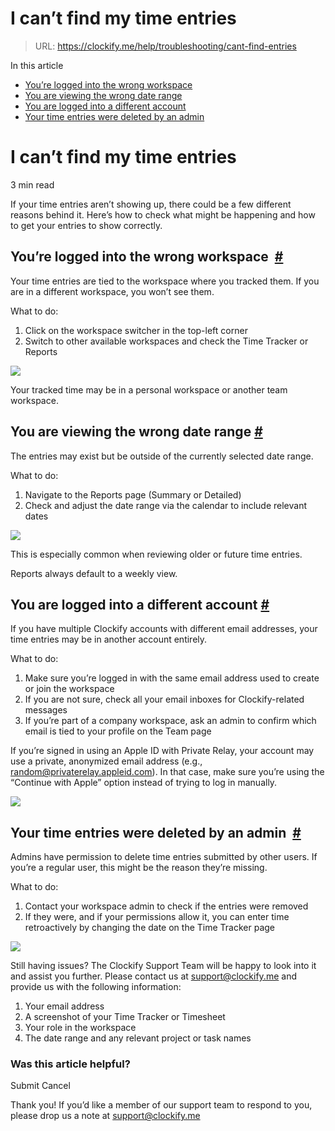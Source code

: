 # I can’t find my time entries

> URL: https://clockify.me/help/troubleshooting/cant-find-entries

In this article

* [You’re logged into the wrong workspace](#you’re-logged-into-the-wrong-workspace )
* [You are viewing the wrong date range](#you-are-viewing-the-wrong-date-range)
* [You are logged into a different account](#you-are-logged-into-a-different-account)
* [Your time entries were deleted by an admin](#your-time-entries-were-deleted-by-an-admin )

# I can’t find my time entries

3 min read

If your time entries aren’t showing up, there could be a few different reasons behind it. Here’s how to check what might be happening and how to get your entries to show correctly.

## You’re logged into the wrong workspace  [#](#youre-logged-into-the-wrong-workspace)

Your time entries are tied to the workspace where you tracked them. If you are in a different workspace, you won’t see them.

What to do:

1. Click on the workspace switcher in the top-left corner
2. Switch to other available workspaces and check the Time Tracker or Reports

![](https://lh7-rt.googleusercontent.com/docsz/AD_4nXeOwC9jgOD62nYvAALeMhG300k-1WaEp3nk-V0AxeBcFhpK8iD47aDN9ed5W2ZGSTBeuId4dhTdPLzJi7mJCYokUAU3TP7_WewK_Q75ebVHEDmOXUQFRKQAc-3KTlShkQvYNIJs?key=XZmssafXgdhlV2XB9mRUkEGN)

Your tracked time may be in a personal workspace or another team workspace.

## You are viewing the wrong date range [#](#you-are-viewing-the-wrong-date-range)

The entries may exist but be outside of the currently selected date range.

What to do:

1. Navigate to the Reports page (Summary or Detailed)
2. Check and adjust the date range via the calendar to include relevant dates

![](https://lh7-rt.googleusercontent.com/docsz/AD_4nXdzzEAXCPL_kDMPz-09HomAIdPKAMbjpMA9q2O5NV_aHSL0Kkb3qx_oFuOqi44_kk9j7VaUYow9HDEVMooKIsZ2IsoJTBlQJsYvcs_2F9m6uTYO-xxqkaNtUCl9Ujxyt0uzMW7tWQ?key=XZmssafXgdhlV2XB9mRUkEGN)

This is especially common when reviewing older or future time entries.

Reports always default to a weekly view.

## You are logged into a different account [#](#you-are-logged-into-a-different-account)

If you have multiple Clockify accounts with different email addresses, your time entries may be in another account entirely.

What to do:

1. Make sure you’re logged in with the same email address used to create or join the workspace
2. If you are not sure, check all your email inboxes for Clockify-related messages
3. If you’re part of a company workspace, ask an admin to confirm which email is tied to your profile on the Team page

If you’re signed in using an Apple ID with Private Relay, your account may use a private, anonymized email address (e.g., [random@privaterelay.appleid.com](mailto:random@privaterelay.appleid.com)). In that case, make sure you’re using the “Continue with Apple” option instead of trying to log in manually.

![](https://clockify.me/help/wp-content/uploads/2025/06/Screenshot-2025-06-25-at-13.11.10-1024x528.png)

## Your time entries were deleted by an admin  [#](#your-time-entries-were-deleted-by-an-admin)

Admins have permission to delete time entries submitted by other users. If you’re a regular user, this might be the reason they’re missing.

What to do:

1. Contact your workspace admin to check if the entries were removed
2. If they were, and if your permissions allow it, you can enter time retroactively by changing the date on the Time Tracker page

![](https://lh7-rt.googleusercontent.com/docsz/AD_4nXf7-22Er7iy6uV-H-VmXoLca4vILc_dhwmQydIQHJKT_toXzOf552gWPxeDZGZMTq5uVwh78rk-nXWy9lbSJ7CFaSJIB2gaApyvWl0UVggvdJLtxfDgiPkrlRWsQUkgpz4UW5L2HQ?key=XZmssafXgdhlV2XB9mRUkEGN)

Still having issues? The Clockify Support Team will be happy to look into it and assist you further. Please contact us at [support@clockify.me](mailto:support@clockify.me) and provide us with the following information:

1. Your email address
2. A screenshot of your Time Tracker or Timesheet
3. Your role in the workspace
4. The date range and any relevant project or task names

### Was this article helpful?

Submit
Cancel

Thank you! If you’d like a member of our support team to respond to you, please drop us a note at support@clockify.me